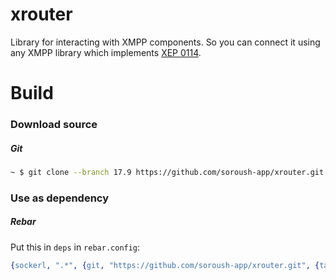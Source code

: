 # xrouter
Library for interacting with XMPP components. So you can connect it using any XMPP library which implements [XEP 0114](https://xmpp.org/extensions/xep-0086.html).

# Build
### Download source

##### Git
```sh
~ $ git clone --branch 17.9 https://github.com/soroush-app/xrouter.git
```

### Use as dependency

##### Rebar
Put this in `deps` in `rebar.config`:  
```erlang
{sockerl, ".*", {git, "https://github.com/soroush-app/xrouter.git", {tag, "17.9"}}}
```
